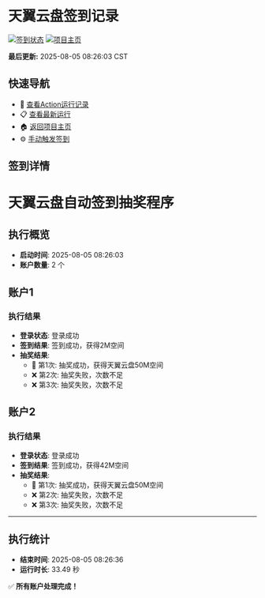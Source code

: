 # 天翼云盘签到记录

[![签到状态](https://github.com/Startear187/189pan/actions/workflows/main.yml/badge.svg)](https://github.com/Startear187/189pan/actions/workflows/main.yml) [![项目主页](https://img.shields.io/badge/GitHub-项目主页-blue?logo=github)](https://github.com/Startear187/189pan)

**最后更新:** 2025-08-05 08:26:03 CST

## 快速导航

- 🔄 [查看Action运行记录](https://github.com/Startear187/189pan/actions)
- 📋 [查看最新运行](https://github.com/Startear187/189pan/actions/runs/16737323079)
- 🏠 [返回项目主页](https://github.com/Startear187/189pan)
- ⚙️ [手动触发签到](https://github.com/Startear187/189pan/actions/workflows/main.yml)

## 签到详情

# 天翼云盘自动签到抽奖程序

## 执行概览
- **启动时间**: 2025-08-05 08:26:03
- **账户数量**: 2 个

## 账户1
### 执行结果
- **登录状态**: 登录成功
- **签到结果**: 签到成功，获得2M空间
- **抽奖结果**:
  - 🎉 第1次: 抽奖成功，获得天翼云盘50M空间
  - ❌ 第2次: 抽奖失败，次数不足
  - ❌ 第3次: 抽奖失败，次数不足

## 账户2
### 执行结果
- **登录状态**: 登录成功
- **签到结果**: 签到成功，获得42M空间
- **抽奖结果**:
  - 🎉 第1次: 抽奖成功，获得天翼云盘50M空间
  - ❌ 第2次: 抽奖失败，次数不足
  - ❌ 第3次: 抽奖失败，次数不足

---
## 执行统计
- **结束时间**: 2025-08-05 08:26:36
- **运行时长**: 33.49 秒

✅ **所有账户处理完成！**
